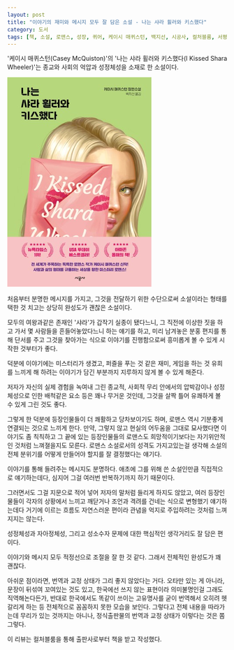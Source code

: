```yaml
---
layout: post
title: "이야기의 재미와 메시지 모두 잘 담은 소설 - 나는 샤라 휠러와 키스했다"
category: 도서
tags: [책, 소설, 로맨스, 성장, 퀴어, 케이시 매퀴스턴, 백지선, 시공사, 컬처블룸, 서평]
---
```


'케이시 매퀴스턴(Casey McQuiston)'의
'나는 샤라 휠러와 키스했다(I Kissed Shara Wheeler)'는
종교와 사회의 억압과 성정체성을 소재로 한 소설이다.

![표지](/images/i-kissed-shara-wheeler-book-h480.jpg)

처음부터 분명한 메시지를 가지고,
그것을 전달하기 위한 수단으로써 소설이라는 형태를 택한 것 치고는
상당히 완성도가 괜찮은 소설이다.

모두의 여왕과같은 존재인 '샤라'가 갑작기 실종이 됐다느니,
그 직전에 이상한 짓을 하고 가서 몇 사람들을 흔들어놓았다느니 하는 얘기를 하고,
미리 남겨놓은 분홍 편지를 통해 단서를 주고
그것을 찾아가는 식으로 이야기를 진행함으로써
흥미롭게 볼 수 있게 시작한 것부터가 좋다.

덕분에 이야기에는 미스터리가 생겼고,
퍼즐을 푸는 것 같은 재미,
게임을 하는 것 유희를 느끼게 해
하려는 이야기가 담긴 부분까지 지루하지 않게 볼 수 있게 해준다.

저자가 자신의 실제 경험을 녹여내 그린 종교적, 사회적 무리 안에서의 압박감이나
성정체성으로 인한 배척같은 요소 등은
꽤나 무거운 것인데,
그것을 살짝 틀어 유쾌하게 볼 수 있게 그린 것도 좋다.

그렇게 한 덕분에 등장인물들이 더 쾌활하고 당차보이기도 하며,
로맨스 역시 기분좋게 연결되는 것으로 느끼게 한다.
만약, 그렇지 않고 현실의 어두움을 그대로 묘사했다면 이야기도 좀 칙칙하고
그 끝에 있는 등장인물들의 로맨스도 희망적이기보다는 자기위안적인 것처럼 느껴졀을지도 모른다.
로맨스 소설로서의 성격도 가지고있는걸 생각해
소설의 전체 분위기를 어떻게 만들어야 할지를 잘 결정했다는 얘기다.

이야기를 통해 들려주는 메시지도 분명하다.
애초에 그를 위해 쓴 소설인만큼 직접적으로 얘기하는데다,
심지어 그걸 여러번 반복하기까지 하기 때문이다.

그러면서도 그걸 지문으로 적어 넣어 저자의 말처럼 들리게 하지도 않았고,
여러 등장인물들이 각자의 상황에서 느끼고 깨닫거나
조언과 격려를 건네는 식으로 변형했기 얘기하는데다
거기에 이르는 흐름도 자연스러운 편이라
관념을 억지로 주입하려는 것처럼 느껴지지는 않는다.

성정체성과 자아정체성, 그리고 성소수자 문제에 대한 핵심적인 생각거리도 잘 담은 편이다.

이야기와 메시지 모두 적정선으로 조절을 잘 한 것 같다.
그래서 전체적인 완성도가 꽤 괜찮다.

아쉬운 점이라면, 번역과 교정 상태가 그리 좋지 않았다는 거다.
오타만 있는 게 아니라,
문장이 뒤섞여 꼬여있는 것도 있고,
한국에선 쓰지 않는 표현이라 의미불명인걸 그래도 직역해논다든가,
반대로 한국에서도 똑같이 쓰이는 고유명사를 굳이 번역해서 오히려 헷갈리게 하는 등
전체적으로 꼼꼼하지 못한 모습을 보인다.
그렇다고 전체 내용을 따라가는데 무리가 있는 것까지는 아니나,
정식출판물의 번역과 교정 상태가 이렇다는 것은 쫌 그렇다.

<!--
예:
- 196p. "신기한 듯 콩나물을 콕콕 찌르고 있는 또 한번은 클로이가 들고 있었다. 시집을 보더니, ..." : 두 문장이 섞인 것으로 보임
- 216p. 샤라 도망 문제, 문제가 잘못 됨. 똑똑한 캐릭터라는 언급을 의심케 함. 원문 자체가 그런가?
- 234p. "넌 무슨 색깔이야?" ... "할아버지의 형제가 졸업 파티 때 입으셨다는 턱시도야." : 이게 대체 무슨 소린가.
- 247, 248p. [보드게임 '쏘리(Sorry!)'](https://hasbrogaming.co.kr/46)는 원제를 음차한 제목으로 정발됐다. 그러니 그대로 '쏘리(Sorry!)'라고 하는 게 낫다.
- 249p. 한국어는 단어와 조사를 붙여쓰므로 띄어쓰기를 기준으로 나눠 '네 단어'라고 하는 건 이상하다. 차라리 '네 마디'가 낫다.
- 374p. "로리를 어깨를 으쓱하고는 ..."
-->



<div class="im im-info">
이 리뷰는 컬처블룸을 통해 출판사로부터 책을 받고 작성했다.
</div>
